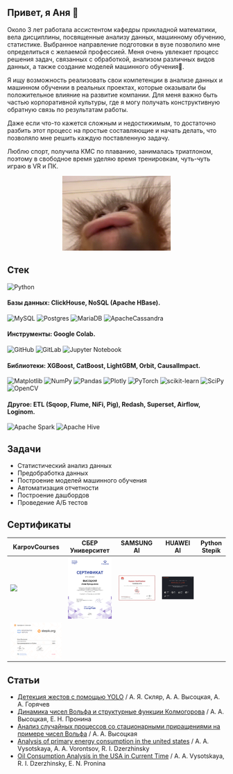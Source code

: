 ## Привет, я Аня 👋
Около 3 лет работала ассистентом кафедры прикладной математики, вела дисциплины, посвященные анализу данных, машинному обучению, статистике. Выбранное направление подготовки в вузе позволило мне определиться с желаемой профессией. Меня очень увлекает процесс решения задач, связанных с обработкой, анализом различных видов данных, а также создание моделей машинного обучения🚗.

Я ищу возможность реализовать свои компетенции в анализе данных и машинном обучении в реальных проектах, которые оказывали бы положительное влияние на развитие компании. Для меня важно быть частью корпоративной культуры, где я могу получать конструктивную обратную связь по результатам работы.

Даже если что-то кажется сложным и недостижимым, то достаточно разбить этот процесс на простые составляющие и начать делать, что позволяло мне решить каждую поставленную задачу.

Люблю спорт, получила КМС по плаванию, занималась триатлоном, поэтому в свободное время уделяю время тренировкам, чуть-чуть играю в VR и ПК.

<p align="center">

  <img width="250" src="Орангутанг.gif">

</p>

## Стек
![Python](https://img.shields.io/badge/python-3670A0?style=for-the-badge&logo=python&logoColor=ffdd54)
#### Базы данных: ClickHouse, NoSQL (Apache HBase).
![MySQL](https://img.shields.io/badge/mysql-4479A1.svg?style=for-the-badge&logo=mysql&logoColor=white)
![Postgres](https://img.shields.io/badge/postgres-%23316192.svg?style=for-the-badge&logo=postgresql&logoColor=white)
![MariaDB](https://img.shields.io/badge/MariaDB-003545?style=for-the-badge&logo=mariadb&logoColor=white)
![ApacheCassandra](https://img.shields.io/badge/cassandra-%231287B1.svg?style=for-the-badge&logo=apache-cassandra&logoColor=white)

#### Инструменты: Google Colab.
![GitHub](https://img.shields.io/badge/github-%23121011.svg?style=for-the-badge&logo=github&logoColor=white)
![GitLab](https://img.shields.io/badge/gitlab-%23181717.svg?style=for-the-badge&logo=gitlab&logoColor=white)
![Jupyter Notebook](https://img.shields.io/badge/jupyter-%23FA0F00.svg?style=for-the-badge&logo=jupyter&logoColor=white)

#### Библиотеки: XGBoost, CatBoost, LightGBM, Orbit, CausalImpact.
![Matplotlib](https://img.shields.io/badge/Matplotlib-%23ffffff.svg?style=for-the-badge&logo=Matplotlib&logoColor=black)
![NumPy](https://img.shields.io/badge/numpy-%23013243.svg?style=for-the-badge&logo=numpy&logoColor=white)
![Pandas](https://img.shields.io/badge/pandas-%23150458.svg?style=for-the-badge&logo=pandas&logoColor=white)
![Plotly](https://img.shields.io/badge/Plotly-%233F4F75.svg?style=for-the-badge&logo=plotly&logoColor=white)
![PyTorch](https://img.shields.io/badge/PyTorch-%23EE4C2C.svg?style=for-the-badge&logo=PyTorch&logoColor=white)
![scikit-learn](https://img.shields.io/badge/scikit--learn-%23F7931E.svg?style=for-the-badge&logo=scikit-learn&logoColor=white)
![SciPy](https://img.shields.io/badge/SciPy-%230C55A5.svg?style=for-the-badge&logo=scipy&logoColor=%white)
![OpenCV](https://img.shields.io/badge/opencv-%23white.svg?style=for-the-badge&logo=opencv&logoColor=white)

#### Другое: ETL (Sqoop, Flume, NiFi, Pig), Redash, Superset, Airflow, Loginom.
![Apache Spark](https://img.shields.io/badge/Apache%20Spark-FDEE21?style=flat-square&logo=apachespark&logoColor=black)
![Apache Hive](https://img.shields.io/badge/Apache%20Hive-FDEE21?style=for-the-badge&logo=apachehive&logoColor=black)

## Задачи
* Статистический анализ данных
* Предобработка данных
* Построение моделей машинного обучения
* Автоматизация отчетности
* Построение дашбордов
* Проведение А/Б тестов

## Сертификаты
KarpovCourses |СБЕР Университет |SAMSUNG AI |HUAWEI AI | Python Stepik |
|-------------|-----------------|-----------|----------|---------------|
|<img src="certificates/СБЕР_Наука_о_данных.png" width="250">|<img src="certificates/SAMSUNG_AI_RUS.png" width="200">|<img src="certificates/HUAWEI_AI.png" width="250">|<img src="certificates/KarpovCoursesСимуляторАналитика.png" width="250">
|<img src="certificates/PythonStepik.png" width="250">|

## Статьи
* [Детекция жестов с помощью YOLO](https://www.elibrary.ru/item.asp?id=49955574) / А. Я. Скляр, А. А. Высоцкая, А. А. Горячев
* [Динамика чисел Вольфа и структурные функции Колмогорова](https://www.elibrary.ru/item.asp?id=54680096) / А. А. Высоцкая, Е. Н. Пронина
* [Анализ случайных процессов со стационарными приращениями на примере чисел Вольфа](https://cyberleninka.ru/article/n/analiz-sluchaynyh-protsessov-so-statsionarnymi-prirascheniyami-na-primere-chisel-volfa) / А. А. Высоцкая
* [Analysis of primary energy consumption in the united states](https://wseas.com/journals/ps/2021/a365116-009(2021).pdf) / A. A. Vysotskaya, A. A. Vorontsov, R. I. Dzerzhinsky
* [Oil Consumption Analysis in the USA in Current Time](https://link.springer.com/chapter/10.1007/978-3-030-90318-3_10) / A. A. Vysotskaya, R. I. Dzerzhinsky, E. N. Pronina


<!--
**anVysa/anVysa** is a ✨ _special_ ✨ repository because its `README.md` (this file) appears on your GitHub profile.
